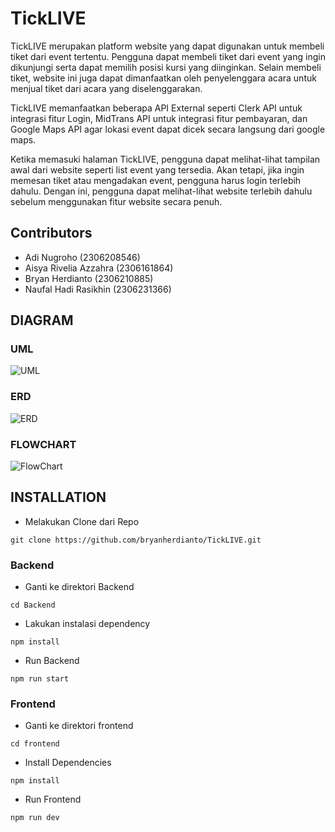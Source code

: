 # **TickLIVE**

TickLIVE merupakan platform website yang dapat digunakan untuk membeli tiket dari event tertentu. Pengguna dapat membeli tiket dari event yang ingin dikunjungi serta dapat memilih posisi kursi yang diinginkan. Selain membeli tiket, website ini juga dapat dimanfaatkan oleh penyelenggara acara untuk menjual tiket dari acara yang diselenggarakan.  

TickLIVE memanfaatkan beberapa API External seperti Clerk API untuk integrasi fitur Login, MidTrans API untuk integrasi fitur pembayaran, dan Google Maps API agar lokasi event dapat dicek secara langsung dari google maps.

Ketika memasuki halaman TickLIVE, pengguna dapat melihat-lihat tampilan awal dari website seperti list event yang tersedia. Akan tetapi, jika ingin memesan tiket atau mengadakan event, pengguna harus login terlebih dahulu. Dengan ini, pengguna dapat melihat-lihat website terlebih dahulu sebelum menggunakan fitur website secara penuh.

## **Contributors**

- Adi Nugroho (2306208546)
- Aisya Rivelia Azzahra (2306161864)
- Bryan Herdianto (2306210885)
- Naufal Hadi Rasikhin (2306231366)

## **DIAGRAM**

### **UML**

![UML](https://i.imgur.com/5ViikZR.png)  

### **ERD**

![ERD](https://i.imgur.com/YizUSKt.png)  

### **FLOWCHART**

![FlowChart](https://i.imgur.com/gkXQoUj.png)  

## INSTALLATION

- Melakukan Clone dari Repo
```
git clone https://github.com/bryanherdianto/TickLIVE.git
```

### Backend
- Ganti ke direktori Backend
```
cd Backend
```
- Lakukan instalasi dependency
```
npm install
```

- Run Backend
```
npm run start

```


### Frontend
- Ganti ke direktori frontend
```
cd frontend
```
- Install Dependencies
```
npm install
```

- Run Frontend
```
npm run dev

```

